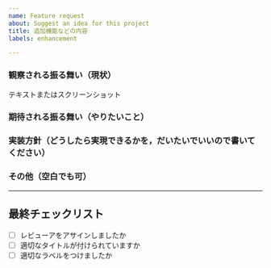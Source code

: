 ```yaml
---
name: Feature request
about: Suggest an idea for this project
title: 追加機能などの内容
labels: enhancement

---
```


### 観察される振る舞い（現状）
  テキストまたはスクリーンショット


### 期待される振る舞い（やりたいこと）


### 実装方針（どうしたら実現できるかを，だいたいでいいので書いてください）


### その他（空白でも可）

***

## 最終チェックリスト
- [ ] レビューアをアサインしましたか
- [ ] 適切なタイトルが付けられていますか
- [ ] 適切なラベルをつけましたか